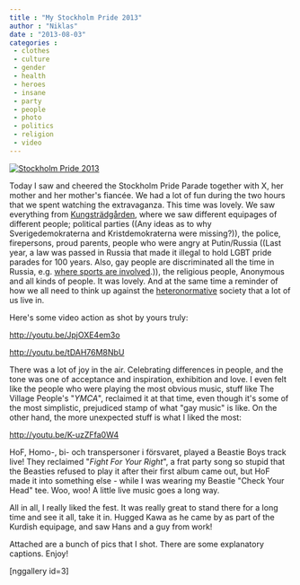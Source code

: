 ```yaml
---
title : "My Stockholm Pride 2013"
author : "Niklas"
date : "2013-08-03"
categories : 
 - clothes
 - culture
 - gender
 - health
 - heroes
 - insane
 - party
 - people
 - photo
 - politics
 - religion
 - video
---
```


[![Stockholm Pride 2013](http://farm3.staticflickr.com/2806/9429595155_7514ed4bec.jpg)](http://www.flickr.com/photos/pivic/9429595155)

Today I saw and cheered the Stockholm Pride Parade together with X, her mother and her mother's fiancée. We had a lot of fun during the two hours that we spent watching the extravaganza. This time was lovely. We saw everything from [Kungsträdgården](https://plus.google.com/113906521162871136718/about?gl=se&hl=en), where we saw different equipages of different people; political parties ((Any ideas as to why Sverigedemokraterna and Kristdemokraterna were missing?)), the police, firepersons, proud parents, people who were angry at Putin/Russia ((Last year, a law was passed in Russia that made it illegal to hold LGBT pride parades for 100 years. Also, gay people are discriminated all the time in Russia, e.g. [where sports are involved](http://www.gaystarnews.com/article/russian-lawmaker-we-will-arrest-gay-athletes-tourists-olympic-games300713).)), the religious people, Anonymous and all kinds of people. It was lovely. And at the same time a reminder of how we all need to think up against the [heteronormative](http://en.wikipedia.org/wiki/Heteronormativity) society that a lot of us live in.

Here's some video action as shot by yours truly:

http://youtu.be/JpjOXE4em3o

http://youtu.be/tDAH76M8NbU

There was a lot of joy in the air. Celebrating differences in people, and the tone was one of acceptance and inspiration, exhibition and love. I even felt like the people who were playing the most obvious music, stuff like The Village People's "_YMCA_", reclaimed it at that time, even though it's some of the most simplistic, prejudiced stamp of what "gay music" is like. On the other hand, the more unexpected stuff is what I liked the most:

http://youtu.be/K-uzZFfa0W4

HoF, Homo-, bi- och transpersoner i försvaret, played a Beastie Boys track live! They reclaimed "_Fight For Your Right_", a frat party song so stupid that the Beasties refused to play it after their first album came out, but HoF made it into something else - while I was wearing my Beastie "Check Your Head" tee. Woo, woo! A little live music goes a long way.

All in all, I really liked the fest. It was really great to stand there for a long time and see it all, take it in. Hugged Kawa as he came by as part of the Kurdish equipage, and saw Hans and a guy from work!

Attached are a bunch of pics that I shot. There are some explanatory captions. Enjoy!

\[nggallery id=3\]
